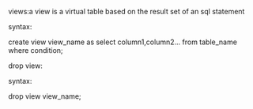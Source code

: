  views:a  view is a virtual table based on the result set of an sql statement 
 
 syntax:

 
 create view view_name as 
 select column1,column2...
 from table_name
 where condition;

 drop view:

  syntax:

 
 drop view view_name;

